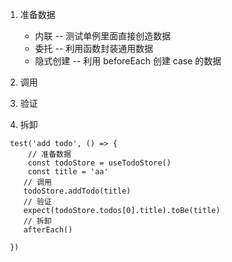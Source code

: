 1. 准备数据 
   - 内联 -- 测试单例里面直接创造数据
   - 委托 -- 利用函数封装通用数据
   - 隐式创建 -- 利用 beforeEach 创建 case 的数据
     
2. 调用
3. 验证
4. 拆卸



```
 test('add todo', () => {
	 // 准备数据
	 const todoStore = useTodoStore()
	 const title = 'aa'
	// 调用
	todoStore.addTodo(title)
	// 验证
	expect(todoStore.todos[0].title).toBe(title)
	// 拆卸
	afterEach()

 })


```